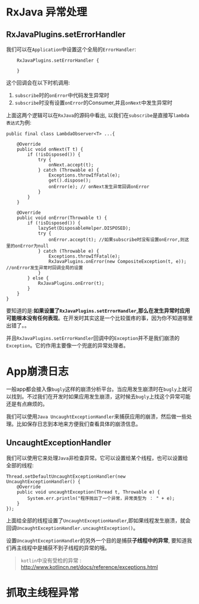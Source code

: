 # RxJava 异常处理

## RxJavaPlugins.setErrorHandler 

我们可以在`Application`中设置这个全局的`ErrorHandler`:

```
    RxJavaPlugins.setErrorHandler {

    }
```

这个回调会在以下时机调用:

1. `subscribe`时的`onError`中代码发生异常时
2. `subscribe`时没有设置`onError`的Consumer,并且`onNext`中发生异常时

上面这两个逻辑可以在`RxJava`的源码中看出, 以我们在`subscribe`是直接写`lambda表达式`为例:

```
public final class LambdaObserver<T> ...{

    @Override
    public void onNext(T t) {
        if (!isDisposed()) {
            try {
                onNext.accept(t);
            } catch (Throwable e) {
                Exceptions.throwIfFatal(e);
                get().dispose();
                onError(e); // onNext发生异常回调onError
            }
        }
    }

    @Override
    public void onError(Throwable t) {
        if (!isDisposed()) {
            lazySet(DisposableHelper.DISPOSED);
            try {
                onError.accept(t); //如果subscribe时没有设置onError,则这里的onError为null
            } catch (Throwable e) {
                Exceptions.throwIfFatal(e);
                RxJavaPlugins.onError(new CompositeException(t, e));  //onError发生异常时回调全局的设置
            }
        } else {
            RxJavaPlugins.onError(t);
        }
    }
}
```

要知道的是:**如果设置了`RxJavaPlugins.setErrorHandler`,那么在发生异常时应用可能根本没有任何表现**。在开发时其实这是一个比较蛋疼的事，因为你不知道哪里出错了。。

并且`RxJavaPlugins.setErrorHandler`回调中的`Exception`并不是我们崩溃的`Exception`。它的作用主要像一个兜底的异常处理者。

# App崩溃日志

一般app都会接入像`bugly`这样的崩溃分析平台。当应用发生崩溃时在`bugly`上就可以找到。不过我们在开发时如果应用发生崩溃，这时候去`bugly`上找这个异常可能还是有点麻烦的。

我们可以使用`Java UncaughtExceptionHandler`来捕获应用的崩溃，然后做一些处理。比如保存日志到本地来方便我们查看具体的崩溃信息。

## UncaughtExceptionHandler

我们可以使用它来处理`Java`非检查异常。它可以设置给某个线程，也可以设置给全部的线程:

```
Thread.setDefaultUncaughtExceptionHandler(new UncaughtExceptionHandler() {
    @Override
    public void uncaughtException(Thread t, Throwable e) {
        System.err.println("程序抛出了一个异常，异常类型为 ： " + e);
    }
});
```

上面给全部的线程设置了`UncaughtExceptionHandler`,即如果线程发生崩溃，就会回调`UncaughtExceptionHandler.uncaughtException()`。

设置`UncaughtExceptionHandler`的另外一个目的是捕获**子线程中的异常**, 要知道我们再主线程中是捕获不到子线程的异常的哦。

>`kotlin`中没有受检的异常 : http://www.kotlincn.net/docs/reference/exceptions.html


# 抓取主线程异常






